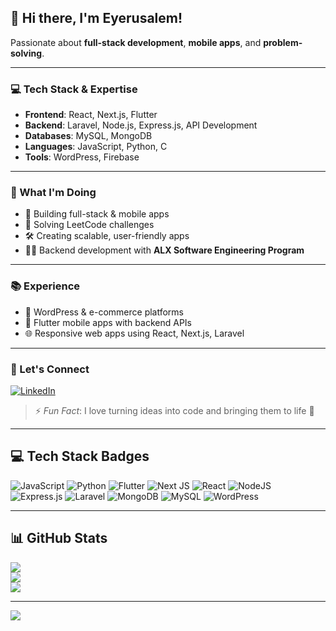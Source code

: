 ## 👋 Hi there, I'm Eyerusalem!

Passionate about **full-stack development**, **mobile apps**, and **problem-solving**.

---

### 💻 Tech Stack & Expertise
- **Frontend**: React, Next.js, Flutter  
- **Backend**: Laravel, Node.js, Express.js, API Development  
- **Databases**: MySQL, MongoDB  
- **Languages**: JavaScript, Python, C  
- **Tools**: WordPress, Firebase

---

### 🚀 What I'm Doing
- 🔭 Building full-stack & mobile apps  
- 🌱 Solving LeetCode challenges  
- 🛠️ Creating scalable, user-friendly apps  
- 👩‍💻 Backend development with **ALX Software Engineering Program**

---

### 📚 Experience
- 💼 WordPress & e-commerce platforms  
- 📱 Flutter mobile apps with backend APIs  
- 🌐 Responsive web apps using React, Next.js, Laravel

---

### 🤝 Let's Connect
[![LinkedIn](https://img.shields.io/badge/LinkedIn-%230077B5.svg?logo=linkedin&logoColor=white)](https://www.linkedin.com/in/eyerusalem-hailemariam)

> ⚡ *Fun Fact*: I love turning ideas into code and bringing them to life 🚀

---

## 💻 Tech Stack Badges
![JavaScript](https://img.shields.io/badge/javascript-%23323330.svg?style=flat&logo=javascript&logoColor=%23F7DF1E)
![Python](https://img.shields.io/badge/python-3670A0?style=flat&logo=python&logoColor=ffdd54)
![Flutter](https://img.shields.io/badge/Flutter-%2302569B.svg?style=flat&logo=Flutter&logoColor=white)
![Next JS](https://img.shields.io/badge/Next-black?style=flat&logo=next.js&logoColor=white)
![React](https://img.shields.io/badge/react-%2320232a.svg?style=flat&logo=react&logoColor=%2361DAFB)
![NodeJS](https://img.shields.io/badge/node.js-6DA55F?style=flat&logo=node.js&logoColor=white)
![Express.js](https://img.shields.io/badge/express.js-%23404d59.svg?style=flat&logo=express&logoColor=%2361DAFB)
![Laravel](https://img.shields.io/badge/laravel-%23FF2D20.svg?style=flat&logo=laravel&logoColor=white)
![MongoDB](https://img.shields.io/badge/MongoDB-%234ea94b.svg?style=flat&logo=mongodb&logoColor=white)
![MySQL](https://img.shields.io/badge/mysql-4479A1.svg?style=flat&logo=mysql&logoColor=white)
![WordPress](https://img.shields.io/badge/WordPress-%23117AC9.svg?style=flat&logo=WordPress&logoColor=white)

---

## 📊 GitHub Stats
![](https://github-readme-stats.vercel.app/api?username=Eyerusalem-Hailemariam&theme=radical&hide_border=false&count_private=false&show_icons=true)  
![](https://nirzak-streak-stats.vercel.app/?user=Eyerusalem-Hailemariam&theme=radical&hide_border=false)  
![](https://github-readme-stats.vercel.app/api/top-langs/?username=Eyerusalem-Hailemariam&theme=radical&hide_border=false&layout=compact)

---

[![](https://visitcount.itsvg.in/api?id=Eyerusalem-Hailemariam&icon=0&color=0)](https://visitcount.itsvg.in)

<!-- Compact & clean README generated with love 💙 -->
